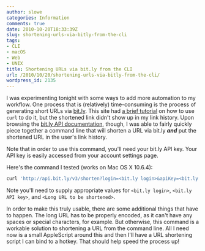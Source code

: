 ```yaml
---
author: slowe
categories: Information
comments: true
date: 2010-10-20T18:33:39Z
slug: shortening-urls-via-bitly-from-the-cli
tags:
- CLI
- macOS
- Web
- UNIX
title: Shortening URLs via bit.ly from the CLI
url: /2010/10/20/shortening-urls-via-bitly-from-the-cli/
wordpress_id: 2135
---
```


I was experimenting tonight with some ways to add more automation to my workflow. One process that is (relatively) time-consuming is the process of generating short URLs via [bit.ly](http://bit.ly). This site had [a brief tutorial](http://nnutter.com/2009/03/automate-bitly-with-applescript/) on how to use `curl` to do it, but the shortened link didn't show up in my link history. Upon browsing the [bit.ly API documentation](http://code.google.com/p/bitly-api/wiki/ApiDocumentation), though, I was able to fairly quickly piece together a command line that will shorten a URL via bit.ly _**and**_ put the shortened URL in the user's link history.

Note that in order to use this command, you'll need your bit.ly API key. Your API key is easily accessed from your account settings page.

Here's the command I tested (works on Mac OS X 10.6.4):

```bash
curl 'http://api.bit.ly/v3/shorten?login=<bit.ly login>&apiKey=<bit.ly API key>&longURL=<Long URL to be shortened>&format=txt'
```

Note you'll need to supply appropriate values for `<bit.ly login>`, `<bit.ly API key>`, and `<Long URL to be shortened>`.

In order to make this truly usable, there are some additional things that have to happen. The long URL has to be properly encoded, as it can't have any spaces or special characters, for example. But otherwise, this command is a workable solution to shortening a URL from the command line. All I need now is a small AppleScript around this and then I'll have a URL shortening script I can bind to a hotkey. That should help speed the process up!
